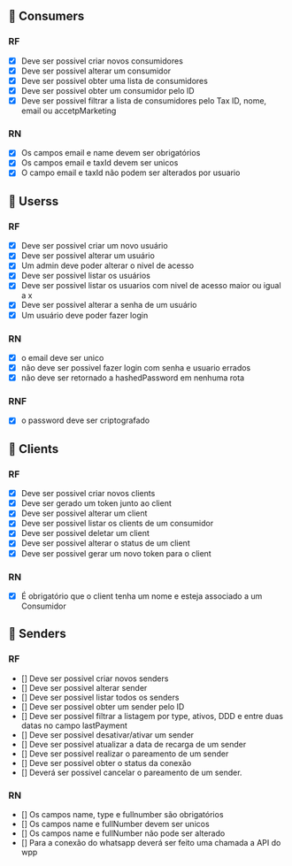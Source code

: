 
## :pushpin: Consumers
  ### RF
  - [x] Deve ser possivel criar novos consumidores
  - [x] Deve ser possivel alterar um consumidor
  - [x] Deve ser possivel obter uma lista de consumidores
  - [x] Deve ser possivel obter um consumidor pelo ID
  - [x] Deve ser possivel filtrar a lista de consumidores pelo
          Tax ID, nome, email ou accetpMarketing

  ### RN
  - [x] Os campos email e name devem ser obrigatórios
  - [x] Os campos email e taxId devem ser unicos
  - [x] O campo email e taxId não podem ser alterados por usuario

## :pushpin: Userss
  ### RF
  - [x] Deve ser possivel criar um novo usuário
  - [x] Deve ser possivel alterar um usuário
  - [x] Um admin deve poder alterar o nivel de acesso
  - [x] Deve ser possivel listar os usuários
  - [x] Deve ser possivel listar os usuarios com nivel de acesso maior ou igual a x
  - [x] Deve ser possivel alterar a senha de um usuário
  - [x] Um usuário deve poder fazer login

  ### RN
  - [x] o email deve ser unico
  - [x] não deve ser possivel fazer login com senha e usuario errados
  - [x] não deve ser retornado a hashedPassword em nenhuma rota

  ### RNF
  - [x] o password deve ser criptografado

## :pushpin: Clients
  ### RF
  - [x] Deve ser possivel criar novos clients
  - [x] Deve ser gerado um token junto ao client
  - [x] Deve ser possivel alterar um client
  - [x] Deve ser possivel listar os clients de um consumidor
  - [x] Deve ser possivel deletar um client
  - [x] Deve ser possivel alterar o status de um client
  - [x] Deve ser possivel gerar um novo token para o client

  ### RN
  - [x] É obrigatório que o client tenha um nome e esteja associado a um Consumidor

## :pushpin: Senders
  ### RF
  - [] Deve ser possivel criar novos senders
  - [] Deve ser possivel alterar sender
  - [] Deve ser possivel listar todos os senders
  - [] Deve ser possivel obter um sender pelo ID
  - [] Deve ser possivel filtrar a listagem por type, ativos, DDD e entre duas datas no campo lastPayment
  - [] Deve ser possivel desativar/ativar um sender
  - [] Deve ser possivel atualizar a data de recarga de um sender
  - [] Deve ser possivel realizar o pareamento de um sender
  - [] Deve ser possivel obter o status da conexão
  - [] Deverá ser possivel cancelar o pareamento de um sender.

  ### RN
  - [] Os campos name, type e fullnumber são obrigatórios
  - [] Os campos name e fullNumber devem ser unicos
  - [] Os campos name e fullNumber não pode ser alterado
  - [] Para a conexão do whatsapp deverá ser feito uma chamada a API do wpp